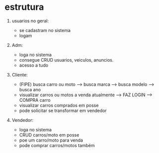 # estrutura

1. usuarios no geral:

   - se cadastram no sistema
   - logam

2. Adm:

   - loga no sistema
   - consegue CRUD usuarios, veiculos, anuncios.
   - acesso a tudo

3. Cliente:

   - (FIPE) busca carro ou moto --> busca marca --> busca modelo --> busca ano
   - visualizar carros ou motos a venda atualmente --> FAZ LOGIN --> COMPRA carro
   - visualizar carros comprados em posse
   - pode solicitar se transformar em vendedor

4. Vendedor:

   - loga no sistema
   -  CRUD carros/moto em posse
   -  poe um carro/moto para venda
   -  pode comprar carros/motos também